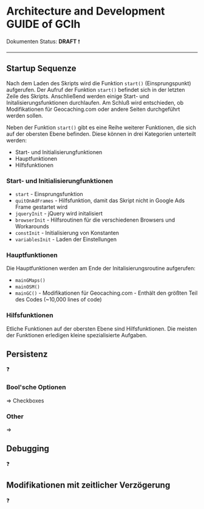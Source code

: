 # Architecture and Development GUIDE of GClh

Dokumenten Status:  **DRAFT** :exclamation:

---

## Startup Sequenze
Nach dem Laden des Skripts wird die Funktion ```start()``` (Einsprungspunkt) aufgerufen. Der Aufruf der Funktion ```start()``` befindet sich in der letzten Zeile des Skripts. Anschließend werden einige Start- und Initalisierungsfunktionen durchlaufen. Am Schluß wird entschieden, ob Modifikationen für Geocaching.com oder andere Seiten durchgeführt werden sollen.

Neben der Funktion ```start()```  gibt es eine Reihe weiterer Funktionen, die sich auf der obersten Ebene befinden. Diese können in drei Kategorien unterteilt werden:
* Start- und Initialisierungfunktionen
* Hauptfunktionen
* Hilfsfunktionen

### Start- und Initialisierungfunktionen
* ```start``` - Einsprungsfunktion
* ```quitOnAdFrames``` - Hilfsfunktion, damit das Skript nicht in Google Ads Frame gestartet wird
* ```jqueryInit``` - jQuery wird initalisiert
* ```browserInit``` - Hilfsroutinen für die verschiedenen Browsers und Workarounds
* ```constInit```  - Initialisierung von Konstanten
* ```variablesInit``` - Laden der Einstellungen

### Hauptfunktionen
Die Hauptfunktionen werden am Ende der Initalisierungsroutine aufgerufen:
* ```mainGMaps()```
* ```mainOSM()```
* ```mainGC()``` - Modifikationen für Geocaching.com - Enthält den größten Teil des Codes (~10,000 lines of code)

### Hilfsfunktionen
Etliche Funktionen auf der obersten Ebene sind Hilfsfunktionen. Die meisten der Funktionen erledigen kleine spezialisierte Aufgaben.

## Persistenz
:question:
### Bool'sche Optionen
=> Checkboxes
### Other
=>

## Debugging
:question:

## Modifikationen mit zeitlicher Verzögerung
:question:

